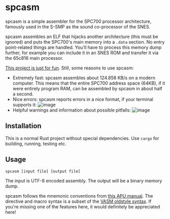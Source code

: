 # spcasm

spcasm is a simple assembler for the SPC700 processor architecture, famously used in the S-SMP as the sound co-processor of the SNES.

spcasm assembles an ELF that hijacks another architecture (this must be ignored) and puts the SPC700's main memory into a `.data` section. No entry point-related things are handled. You'll have to process this memory dump further, for example you can include it in an SNES ROM and transfer it via the 65c816 main processor.

[This project is just for fun](https://justforfunnoreally.dev/). Still, some reasons to use spcasm:
* Extremely fast: spcasm assembles about 124.858 KB/s on a modern computer. This means that the entire SPC700 address space (64KB), if it were entirely program RAM, can be assembled by spcasm in about half a second.
* Nice errors: spcasm reports errors in a nice format, if your terminal supports it:
![image](https://user-images.githubusercontent.com/28656157/164973851-d66c5fa3-8bed-43b6-b7c2-e66cc53592c6.png)
* Helpful warnings and information about possible pitfalls:
![image](https://user-images.githubusercontent.com/28656157/164979501-4ece4431-735e-471c-a9a8-674df64b23c3.png)

## Installation

This is a normal Rust project without special dependencies. Use `cargo` for building, running, testing etc.

## Usage

`spcasm [input file] [output file]`

The input is UTF-8 encoded assembly. The output will be a binary memory dump.

spcasm follows the mnemonic conventions from [this APU manual](https://web.archive.org/web/20060208001231/http://www.alpha-ii.com/snesmusic/files/spc700_apu_manual.txt). The directive and macro syntax is a subset of the [VASM oldstyle syntax](http://sun.hasenbraten.de/vasm/release/vasm_6.html#Oldstyle-Syntax-Module). If you're missing one of the features here, it would definitely be appreciated here!
